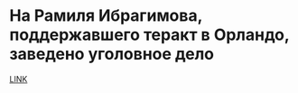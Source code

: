 # На Рамиля Ибрагимова, поддержавшего теракт в Орландо,  заведено уголовное дело 



[LINK](https://varlamov.ru/1789047.html)